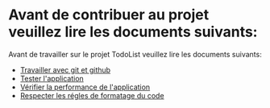 Avant de contribuer au projet veuillez lire les documents suivants:
======================================

Avant de travailler sur le projet TodoList veuillez lire les documents suivants:
* [Travailler avec git et github][0]
* [Tester l'application][1]
* [Vérifier la performance de l'application][2]
* [Respecter les régles de formatage du code][3]


[0]:getEtGithub.md
[1]:tests.md
[2]:perfomance.md
[3]:conventions.md
